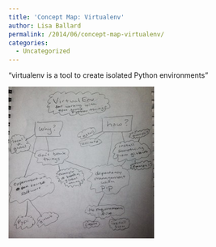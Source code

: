 ```yaml
---
title: 'Concept Map: Virtualenv'
author: Lisa Ballard
permalink: /2014/06/concept-map-virtualenv/
categories:
  - Uncategorized
---
```

&#8220;virtualenv is a tool to create isolated Python environments&#8221;

[<img class="alignnone size-medium wp-image-7855" alt="image-1" src="/uploads/2014/06/image-1-288x300.jpeg" width="288" height="300" />][1]

 [1]: /uploads/2014/06/image-1.jpeg
